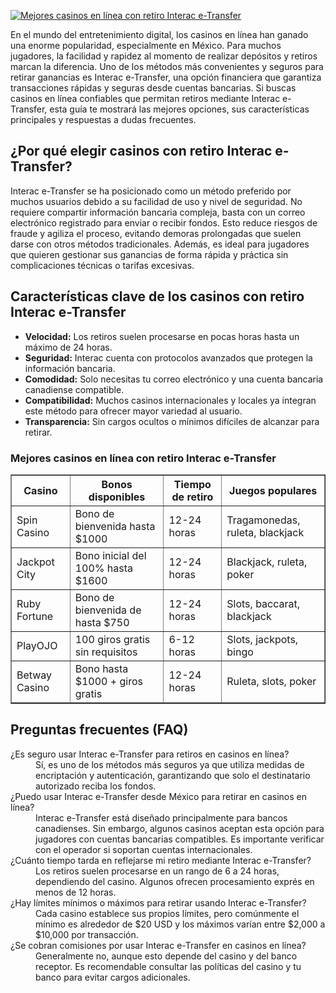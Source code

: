 [![Mejores casinos en línea con retiro Interac e-Transfer](https://123-caf.pages.dev/gitsignup.png)](https://vrmoo.ru/Bt82HjjY)

<p>En el mundo del entretenimiento digital, los casinos en línea han ganado una enorme popularidad, especialmente en México. Para muchos jugadores, la facilidad y rapidez al momento de realizar depósitos y retiros marcan la diferencia. Uno de los métodos más convenientes y seguros para retirar ganancias es Interac e-Transfer, una opción financiera que garantiza transacciones rápidas y seguras desde cuentas bancarias. Si buscas casinos en línea confiables que permitan retiros mediante Interac e-Transfer, esta guía te mostrará las mejores opciones, sus características principales y respuestas a dudas frecuentes.</p>  <h2>¿Por qué elegir casinos con retiro Interac e-Transfer?</h2> <p>Interac e-Transfer se ha posicionado como un método preferido por muchos usuarios debido a su facilidad de uso y nivel de seguridad. No requiere compartir información bancaria compleja, basta con un correo electrónico registrado para enviar o recibir fondos. Esto reduce riesgos de fraude y agiliza el proceso, evitando demoras prolongadas que suelen darse con otros métodos tradicionales. Además, es ideal para jugadores que quieren gestionar sus ganancias de forma rápida y práctica sin complicaciones técnicas o tarifas excesivas.</p>  <h2>Características clave de los casinos con retiro Interac e-Transfer</h2> <ul> <li><strong>Velocidad:</strong> Los retiros suelen procesarse en pocas horas hasta un máximo de 24 horas.</li> <li><strong>Seguridad:</strong> Interac cuenta con protocolos avanzados que protegen la información bancaria.</li> <li><strong>Comodidad:</strong> Solo necesitas tu correo electrónico y una cuenta bancaria canadiense compatible.</li> <li><strong>Compatibilidad:</strong> Muchos casinos internacionales y locales ya integran este método para ofrecer mayor variedad al usuario.</li> <li><strong>Transparencia:</strong> Sin cargos ocultos o mínimos difíciles de alcanzar para retirar.</li> </ul>  <h3>Mejores casinos en línea con retiro Interac e-Transfer</h3> <table border="1" cellpadding="8" cellspacing="0"> <thead> <tr> <th>Casino</th> <th>Bonos disponibles</th> <th>Tiempo de retiro</th> <th>Juegos populares</th> </tr> </thead> <tbody> <tr> <td>Spin Casino</td> <td>Bono de bienvenida hasta $1000</td> <td>12-24 horas</td> <td>Tragamonedas, ruleta, blackjack</td> </tr> <tr> <td>Jackpot City</td> <td>Bono inicial del 100% hasta $1600</td> <td>12-24 horas</td> <td>Blackjack, ruleta, poker</td> </tr> <tr> <td>Ruby Fortune</td> <td>Bono de bienvenida de hasta $750</td> <td>12-24 horas</td> <td>Slots, baccarat, blackjack</td> </tr> <tr> <td>PlayOJO</td> <td>100 giros gratis sin requisitos</td> <td>6-12 horas</td> <td>Slots, jackpots, bingo</td> </tr> <tr> <td>Betway Casino</td> <td>Bono hasta $1000 + giros gratis</td> <td>12-24 horas</td> <td>Ruleta, slots, poker</td> </tr> </tbody> </table>  <h2>Preguntas frecuentes (FAQ)</h2> <dl> <dt>¿Es seguro usar Interac e-Transfer para retiros en casinos en línea?</dt> <dd>Sí, es uno de los métodos más seguros ya que utiliza medidas de encriptación y autenticación, garantizando que solo el destinatario autorizado reciba los fondos.</dd>  <dt>¿Puedo usar Interac e-Transfer desde México para retirar en casinos en línea?</dt> <dd>Interac e-Transfer está diseñado principalmente para bancos canadienses. Sin embargo, algunos casinos aceptan esta opción para jugadores con cuentas bancarias compatibles. Es importante verificar con el operador si soportan cuentas internacionales.</dd>  <dt>¿Cuánto tiempo tarda en reflejarse mi retiro mediante Interac e-Transfer?</dt> <dd>Los retiros suelen procesarse en un rango de 6 a 24 horas, dependiendo del casino. Algunos ofrecen procesamiento exprés en menos de 12 horas.</dd>  <dt>¿Hay límites mínimos o máximos para retirar usando Interac e-Transfer?</dt> <dd>Cada casino establece sus propios límites, pero comúnmente el mínimo es alrededor de $20 USD y los máximos varían entre $2,000 a $10,000 por transacción.</dd>  <dt>¿Se cobran comisiones por usar Interac e-Transfer en casinos en línea?</dt> <dd>Generalmente no, aunque esto depende del casino y del banco receptor. Es recomendable consultar las políticas del casino y tu banco para evitar cargos adicionales.</dd> </dl>